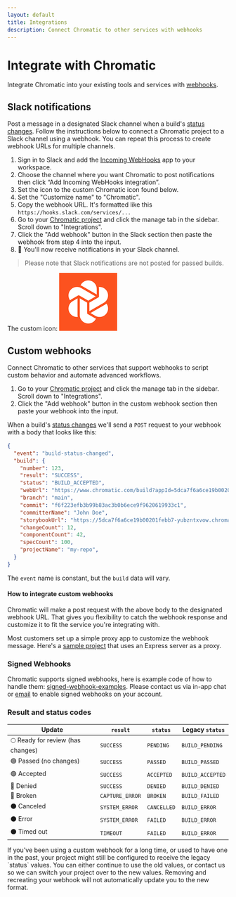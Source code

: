 ```yaml
---
layout: default
title: Integrations
description: Connect Chromatic to other services with webhooks
---
```


# Integrate with Chromatic

Integrate Chromatic into your existing tools and services with [webhooks](https://en.wikipedia.org/wiki/Webhook).

## Slack notifications

Post a message in a designated Slack channel when a build's [status changes](#status-notifications). Follow the instructions below to connect a Chromatic project to a Slack channel using a webhook. You can repeat this process to create webhook URLs for multiple channels.

1. Sign in to Slack and add the [Incoming WebHooks](https://slack.com/apps/A0F7XDUAZ-incoming-webhooks) app to your workspace.
2. Choose the channel where you want Chromatic to post notifications then click “Add Incoming WebHooks integration”.
3. Set the icon to the custom Chromatic icon found below.
4. Set the "Customize name" to "Chromatic".
5. Copy the webhook URL. It's formatted like this `https://hooks.slack.com/services/...`
6. Go to your [Chromatic project](https://www.chromatic.com/start) and click the manage tab in the sidebar. Scroll down to "Integrations".
7. Click the "Add webhook" button in the Slack section then paste the webhook from step 4 into the input.
8. 🎉 You'll now receive notifications in your Slack channel.

> Please note that Slack notifications are not posted for passed builds.

The custom icon:
![Chromatic Slack icon](img/chromatic-slack-icon.png)

## Custom webhooks

Connect Chromatic to other services that support webhooks to script custom behavior and automate advanced workflows.

1. Go to your [Chromatic project](https://www.chromatic.com/start) and click the manage tab in the sidebar. Scroll down to "Integrations".
2. Click the "Add webhook" button in the custom webhook section then paste your webhook into the input.

When a build's [status changes](#result-and-status-codes) we'll send a `POST` request to your webhook with a body that looks like this:

```json
{
  "event": "build-status-changed",
  "build": {
    "number": 123,
    "result": "SUCCESS",
    "status": "BUILD_ACCEPTED",
    "webUrl": "https://www.chromatic.com/build?appId=5dca7f6a6ce19b00201febb7&number=123",
    "branch": "main",
    "commit": "f6f223efb3b99b83ac3b0b6ece9f9620619933c1",
    "committerName": "John Doe",
    "storybookUrl": "https://5dca7f6a6ce19b00201febb7-yubzntxvow.chromatic.com/",
    "changeCount": 12,
    "componentCount": 42,
    "specCount": 100,
    "projectName": "my-repo",
  }
}
```

The `event` name is constant, but the `build` data will vary.

#### How to integrate custom webhooks

Chromatic will make a post request with the above body to the designated webhook URL. That gives you flexibility to catch the webhook response and customize it to fit the service you're integrating with.

Most customers set up a simple proxy app to customize the webhook message. Here's a [sample project](https://github.com/chromaui/github-webhook-proxy) that uses an Express server as a proxy.

### Signed Webhooks

Chromatic supports signed webhooks, here is example code of how to handle them: [signed-webhook-examples](https://github.com/chromaui/signed-webhook-examples). Please contact us via in-app chat or <a href="mailto:support@chromatic.com?Subject=Signed%20webhooks">email</a> to enable signed webhooks on your account.

### Result and status codes

| Update                            | `result`        | `status`    | Legacy `status`  |
| --------------------------------- | --------------- | ----------- | ---------------- |
| 🌕 Ready for review (has changes) | `SUCCESS`       | `PENDING`   | `BUILD_PENDING`  |
| 🟢 Passed (no changes)            | `SUCCESS`       | `PASSED`    | `BUILD_PASSED`   |
| 🟢 Accepted                       | `SUCCESS`       | `ACCEPTED`  | `BUILD_ACCEPTED` |
| 🔴 Denied                         | `SUCCESS`       | `DENIED`    | `BUILD_DENIED`   |
| 🔴 Broken                         | `CAPTURE_ERROR` | `BROKEN`    | `BUILD_FAILED`   |
| ⚫️ Canceled                      | `SYSTEM_ERROR`  | `CANCELLED` | `BUILD_ERROR`    |
| ⚫️ Error                         | `SYSTEM_ERROR`  | `FAILED`    | `BUILD_ERROR`    |
| ⚫️ Timed out                     | `TIMEOUT`       | `FAILED`    | `BUILD_ERROR`    |

<div class="aside">
If you've been using a custom webhook for a long time, or used to have one in the past, your project might still be configured to receive the legacy `status` values.
You can either continue to use the old values, or contact us so we can switch your project over to the new values. Removing and recreating your webhook will not automatically update you to the new format.
</div>
